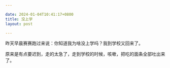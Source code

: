 ```yaml
---

date: 2024-01-04T10:41:17+0800
title: 没上学
layout: post

---
```


昨天早晨赛赛跑过来说：你知道我为啥没上学吗？我到学校又回来了。

原来是有点要迟到，走的太急了，走到学校的时候，咳嗽，把吃的面条全部吐出来了。

